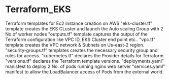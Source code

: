 # Terraform_EKS
Terraform templates for Ec2 instance creation on AWS
"eks-cluster.tf" template creates the EKS CLuster and launch the Auto scaling Group with 2 No.of worker nodes
"outputs.tf" template captures the output of the Terraform configuration like VPC ID, EKS Cluster end point etc..
"vpc.tf" template creates the VPC network & Subnets on Us-east-2 region.
"security-groups.tf" templates creates the necessary security group and rules for access.
"kubernetes.tf" declares the Provider details for Terraform
"versions.tf" declares the Terraform template versions.
"deployments.yaml" manisfest to deploy 2 No. of pods running nginx web server
"services.yaml" manifest to allow the LoadBalancer access of Pods from the external world.
